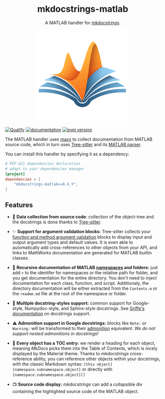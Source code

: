 <!-- --8<-- [start:header] -->

<h1 align="center">mkdocstrings-matlab</h1>

<p align="center">A MATLAB handler for <a href="https://github.com/mkdocstrings/mkdocstrings"><i>mkdocstrings</i></a>.</p>

<p align="center"><img width=300px src="logo.png"></p>

[![Qualify](https://github.com/watermarkhu/mkdocstrings-matlab/actions/workflows/qualify.yaml/badge.svg?branch=main)](https://github.com/watermarkhu/mkdocstrings-matlab/actions/workflows/qualify.yaml)
[![documentation](https://img.shields.io/badge/docs-mkdocs-708FCC.svg?style=flat)](https://watermarkhu.nl/mkdocstrings-matlab)
[![pypi version](https://img.shields.io/pypi/v/mkdocstrings-matlab.svg)](https://pypi.org/project/mkdocstrings-matlab/)

The MATLAB handler uses [maxx](https://github.com/watermarkhu/maxx) to collect documentation from MATLAB source code, which in turn uses [Tree-sitter](https://tree-sitter.github.io/tree-sitter/) and its [MATLAB parser](https://github.com/acristoffers/tree-sitter-matlab).

You can install this handler by specifying it as a dependency:

```toml title="pyproject.toml"
# PEP 621 dependencies declaration
# adapt to your dependencies manager
[project]
dependencies = [
    "mkdocstrings-matlab>=0.X.Y",
]
```

<!-- --8<-- [end:header] -->
<!-- --8<-- [start:footer] -->

## Features

- 🤖 **Data collection from source code**: collection of the object-tree and the docstrings is done thanks to
  [Tree-sitter](https://tree-sitter.github.io/tree-sitter/).

- ✨ **Support for argument validation blocks:** Tree-sitter collects your [function and method argument validation](https://mathworks.com/help/matlab/matlab_prog/function-argument-validation-1.html)
   blocks to display input and output argument types and default values. 
   It is even able to automatically add cross-references to other objects from your API, and links to MathWorks documentation are generated for MATLAB builtin classes. 

- 🔁 **Recursive documentation of MATLAB [namespaces](https://mathworks.com/help/matlab/matlab_oop/namespaces.html) and folders:** 
  just add `+` to the identifer for namespaces or the relative path for folder, and you get documentation for the entire directory. You don't need to inject documentation for each class, function, and script. Additionaly, the directory documentation will be either extracted from the `Contents.m` or the `readme.md` file at the root of the namespace or folder.

- 📄 **Multiple docstring-styles support:** common support for Google-style, Numpydoc-style,
  and Sphinx-style docstrings. See [Griffe's documentation](https://mkdocstrings.github.io/griffe/docstrings/) on docstrings support.

- ⚠️ **Admonition support in Google docstrings:** blocks like `Note:` or `Warning:` will be transformed
  to their [admonition](https://squidfunk.github.io/mkdocs-material/reference/admonitions/) equivalent.
  *We do not support nested admonitions in docstrings!*

- 🔗 **Every object has a TOC entry:** we render a heading for each object, meaning *MkDocs* picks them into the Table
  of Contents, which is nicely displayed by the Material theme. Thanks to *mkdocstrings* cross-reference ability,
  you can reference other objects within your docstrings, with the classic Markdown syntax:
  `[this object][namespace.subnamespace.object]` or directly with `[namespace.subnamespace.object][]`

- 📺 **Source code display:** *mkdocstrings* can add a collapsible div containing the highlighted source code of the MATLAB object.

<!-- --8<-- [end:footer] -->
